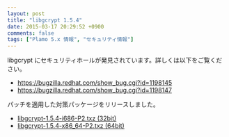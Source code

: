 ```yaml
---
layout: post
title: "libgcrypt 1.5.4"
date: 2015-03-17 20:29:52 +0900
comments: false
tags: ["Plamo 5.x 情報", "セキュリティ情報"]
---
```

libgcrypt にセキュリティホールが発見されています。詳しくは以下をご覧ください。

* https://bugzilla.redhat.com/show_bug.cgi?id=1198145
* https://bugzilla.redhat.com/show_bug.cgi?id=1198147

パッチを適用した対策パッケージをリリースしました。

* [libgcrypt-1.5.4-i686-P2.txz (32bit)](ftp://plamo.linet.gr.jp/pub/Plamo-5.x/x86/plamo/01_minimum/gnupg_tls.txz/libgcrypt-1.5.4-i686-P2.txz)
* [libgcrypt-1.5.4-x86_64-P2.txz (64bit)](ftp://plamo.linet.gr.jp/pub/Plamo-5.x/x86_64/plamo/01_minimum/gnupg_tls.txz/libgcrypt-1.5.4-x86_64-P2.txz)
